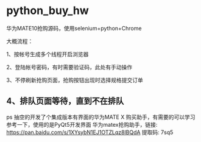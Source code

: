 # python_buy_hw
华为MATE10抢购源码，使用selenium+python+Chrome

大概流程：

1、按帐号生成多个线程开启浏览器

2、登陆帐号密码，有时需要验证码，此处有手动操作

3、不停刷新抢购页面，抢购按钮出现时选择规格提交订单

4、排队页面等待，直到不在排队
---------
ps 抽空的开发了个集成版本有界面的华为MATE X 购买助手，有需要的可以学习参考一下，使用的是PyQt5开发界面
华为matex抢购助手，链接: https://pan.baidu.com/s/1XYsybN1EJ1OTZLqz8lBQdA 提取码: 7sq5 
